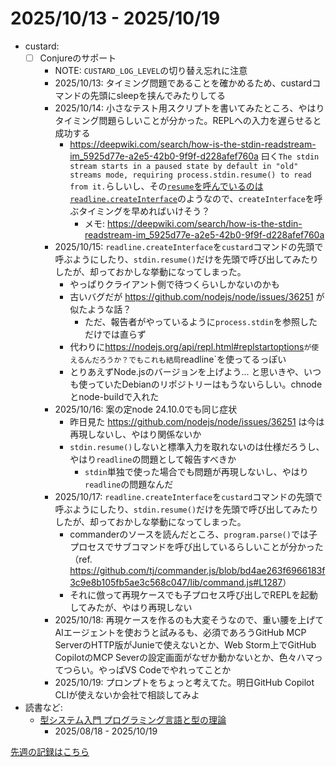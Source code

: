 # 2025/10/13 - 2025/10/19

- custard:
    - [ ] Conjureのサポート
        - NOTE: `CUSTARD_LOG_LEVEL`の切り替え忘れに注意
        - 2025/10/13: タイミング問題であることを確かめるため、custardコマンドの先頭にsleepを挟んでみたりしてる
        - 2025/10/14: 小さなテスト用スクリプトを書いてみたところ、やはりタイミング問題らしいことが分かった。REPLへの入力を遅らせると成功する
            - https://deepwiki.com/search/how-is-the-stdin-readstream-im_5925d77e-a2e5-42b0-9f9f-d228afef760a 曰く`The stdin stream starts in a paused state by default in "old" streams mode, requiring process.stdin.resume() to read from it.`らしいし、その[`resume`を呼んでいるのは`readline.createInterface`](https://github.com/nodejs/node/blob/v23.11.1/lib/internal/readline/interface.js#L341)のようなので、`createInterface`を呼ぶタイミングを早めればいけそう？
                - メモ: <https://deepwiki.com/search/how-is-the-stdin-readstream-im_5925d77e-a2e5-42b0-9f9f-d228afef760a>
        - 2025/10/15: `readline.createInterface`を`custard`コマンドの先頭で呼ぶようにしたり、`stdin.resume()`だけを先頭で呼び出してみたりしたが、却っておかしな挙動になってしまった。
            - やっぱりクライアント側で待つくらいしかないのかも
            - 古いバグだが <https://github.com/nodejs/node/issues/36251> が似たような話？
                - ただ、報告者がやっているように`process.stdin`を参照しただけでは直らず
            - 代わりに<https://nodejs.org/api/repl.html#replstartoptions>`が使えるんだろうか？でもこれも結局`readline`を使ってるっぽい
            - とりあえずNode.jsのバージョンを上げよう... と思いきや、いつも使っていたDebianのリポジトリーはもうないらしい。chnodeとnode-buildで入れた
        - 2025/10/16: 案の定node 24.10.0でも同じ症状
            - 昨日見た <https://github.com/nodejs/node/issues/36251> は今は再現しないし、やはり関係ないか
            - `stdin.resume()`しないと標準入力を取れないのは仕様だろうし、やはり`readline`の問題として報告すべきか
                - `stdin`単独で使った場合でも問題が再現しないし、やはり`readline`の問題なんだ
        - 2025/10/17: `readline.createInterface`を`custard`コマンドの先頭で呼ぶようにしたり、`stdin.resume()`だけを先頭で呼び出してみたりしたが、却っておかしな挙動になってしまった。
            - commanderのソースを読んだところ、`program.parse()`では子プロセスでサブコマンドを呼び出しているらしいことが分かった（ref. <https://github.com/tj/commander.js/blob/bd4ae263f6966183f3c9e8b105fb5ae3c568c047/lib/command.js#L1287>）
            - それに倣って再現ケースでも子プロセス呼び出しでREPLを起動してみたが、やはり再現しない
        - 2025/10/18: 再現ケースを作るのも大変そうなので、重い腰を上げてAIエージェントを使おうと試みるも、必須であろうGitHub MCP ServerのHTTP版がJunieで使えないとか、Web Storm上でGitHub CopilotのMCP Severの設定画面がなぜか動かないとか、色々ハマってつらい。やっぱVS Codeでやれってことか
        - 2025/10/19: プロンプトをちょっと考えてた。明日GitHub Copilot CLIが使えないか会社で相談してみよ
- 読書など:
    - [型システム入門 プログラミング言語と型の理論](https://www.ohmsha.co.jp/book/9784274069116/)
        - 2025/08/18 - 2025/10/19

[先週の記録はこちら](https://github.com/igrep/daily-commits/blob/2943439068f5246453724640ccb14b2a46e1dade/yesterday.md)
